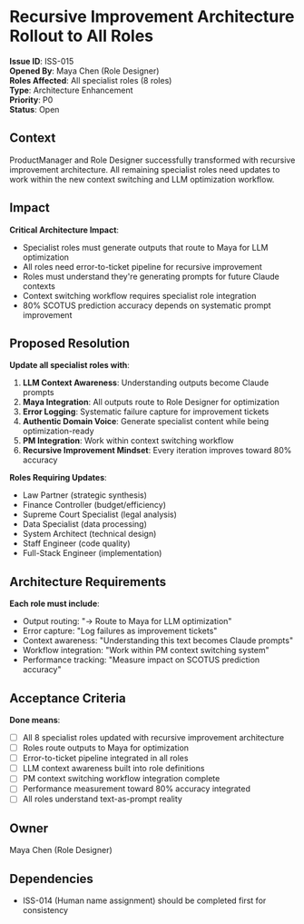 # Recursive Improvement Architecture Rollout to All Roles
**Issue ID**: ISS-015  
**Opened By**: Maya Chen (Role Designer)  
**Roles Affected**: All specialist roles (8 roles)  
**Type**: Architecture Enhancement  
**Priority**: P0  
**Status**: Open  

## Context  
ProductManager and Role Designer successfully transformed with recursive improvement architecture. All remaining specialist roles need updates to work within the new context switching and LLM optimization workflow.

## Impact  
**Critical Architecture Impact**:
- Specialist roles must generate outputs that route to Maya for LLM optimization
- All roles need error-to-ticket pipeline for recursive improvement
- Roles must understand they're generating prompts for future Claude contexts
- Context switching workflow requires specialist role integration
- 80% SCOTUS prediction accuracy depends on systematic prompt improvement

## Proposed Resolution  
**Update all specialist roles with**:
1. **LLM Context Awareness**: Understanding outputs become Claude prompts
2. **Maya Integration**: All outputs route to Role Designer for optimization
3. **Error Logging**: Systematic failure capture for improvement tickets
4. **Authentic Domain Voice**: Generate specialist content while being optimization-ready
5. **PM Integration**: Work within context switching workflow
6. **Recursive Improvement Mindset**: Every iteration improves toward 80% accuracy

**Roles Requiring Updates**:
- Law Partner (strategic synthesis)
- Finance Controller (budget/efficiency)
- Supreme Court Specialist (legal analysis)  
- Data Specialist (data processing)
- System Architect (technical design)
- Staff Engineer (code quality)
- Full-Stack Engineer (implementation)

## Architecture Requirements
**Each role must include**:
- Output routing: "→ Route to Maya for LLM optimization"
- Error capture: "Log failures as improvement tickets"
- Context awareness: "Understanding this text becomes Claude prompts"
- Workflow integration: "Work within PM context switching system"
- Performance tracking: "Measure impact on SCOTUS prediction accuracy"

## Acceptance Criteria  
**Done means**:
- [ ] All 8 specialist roles updated with recursive improvement architecture
- [ ] Roles route outputs to Maya for optimization
- [ ] Error-to-ticket pipeline integrated in all roles
- [ ] LLM context awareness built into role definitions
- [ ] PM context switching workflow integration complete
- [ ] Performance measurement toward 80% accuracy integrated
- [ ] All roles understand text-as-prompt reality

## Owner  
Maya Chen (Role Designer)

## Dependencies
- ISS-014 (Human name assignment) should be completed first for consistency